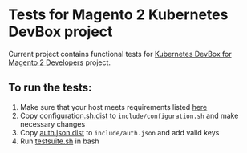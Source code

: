 # Tests for Magento 2 Kubernetes DevBox project

Current project contains functional tests for [Kubernetes DevBox for Magento 2 Developers](https://github.com/magento/magento2-kubernetes-devbox) project.

## To run the tests:

 1. Make sure that your host meets requirements listed [here](https://github.com/magento/magento2-kubernetes-devbox#requirements)
 1. Copy [configuration.sh.dist](include/configuration.sh.dist) to `include/configuration.sh` and make necessary changes
 1. Copy [auth.json.dist](include/auth.json.dist) to `include/auth.json` and add valid keys
 1. Run [testsuite.sh](testsuite.sh) in bash
